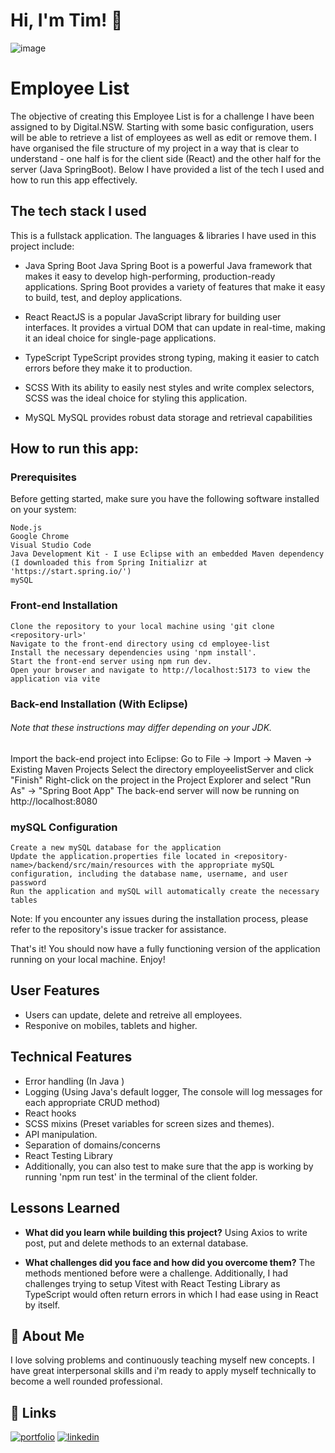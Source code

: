 # Hi, I'm Tim! 👋

![image](https://user-images.githubusercontent.com/102727510/218339179-c7af7e50-be99-44a2-8e5e-24e0d6f8590a.png)

# Employee List

The objective of creating this Employee List is for a challenge I have been assigned to by Digital.NSW. Starting with some basic configuration, users will be able to retrieve a list of employees as well as edit or remove them. I have organised the file structure of my project in a way that is clear to understand - one half is for the client side (React) and the other half for the server (Java SpringBoot). Below I have provided a list of the tech I used and how to run this app effectively.


## The tech stack I used
This is a fullstack application. The languages & libraries I have used in this project include:
- Java Spring Boot
Java Spring Boot is a powerful Java framework that makes it easy to develop high-performing, production-ready applications. Spring Boot provides a variety of features that make it easy to build, test, and deploy applications.

- React
ReactJS is a popular JavaScript library for building user interfaces. It provides a virtual DOM that can update in real-time, making it an ideal choice for single-page applications.

- TypeScript
TypeScript provides strong typing, making it easier to catch errors before they make it to production. 

- SCSS
With its ability to easily nest styles and write complex selectors, SCSS was the ideal choice for styling this application.

- MySQL
MySQL provides robust data storage and retrieval capabilities


## How to run this app:
### Prerequisites

Before getting started, make sure you have the following software installed on your system:

    Node.js
    Google Chrome
    Visual Studio Code
    Java Development Kit - I use Eclipse with an embedded Maven dependency (I downloaded this from Spring Initializr at 'https://start.spring.io/')
    mySQL

### Front-end Installation

    Clone the repository to your local machine using 'git clone <repository-url>'
    Navigate to the front-end directory using cd employee-list
    Install the necessary dependencies using 'npm install'.
    Start the front-end server using npm run dev.
    Open your browser and navigate to http://localhost:5173 to view the application via vite

### Back-end Installation (With Eclipse)
######    Note that these instructions may differ depending on your JDK.

   Import the back-end project into Eclipse:
    Go to File -> Import -> Maven -> Existing Maven Projects
    Select the directory employeelistServer and click "Finish"
    Right-click on the project in the Project Explorer and select "Run As" -> "Spring Boot App"
    The back-end server will now be running on http://localhost:8080

### mySQL Configuration

    Create a new mySQL database for the application
    Update the application.properties file located in <repository-name>/backend/src/main/resources with the appropriate mySQL configuration, including the database name, username, and user password
    Run the application and mySQL will automatically create the necessary tables

Note: If you encounter any issues during the installation process, please refer to the repository's issue tracker for assistance.

That's it! You should now have a fully functioning version of the application running on your local machine. Enjoy!


## User Features

- Users can update, delete and retreive all employees.
- Responive on mobiles, tablets and higher.

## Technical Features

- Error handling (In Java )
- Logging (Using Java's default logger, The console will log messages for each appropriate CRUD method)
- React hooks 
- SCSS mixins (Preset variables for screen sizes and themes).
- API manipulation.
- Separation of domains/concerns
- React Testing Library
- Additionally, you can also test to make sure that the app is working by running 'npm run test' in the terminal of the client folder.

## Lessons Learned

- **What did you learn while building this project?**
Using Axios to write post, put and delete methods to an external database.

- **What challenges did you face and how did you overcome them?**
The methods mentioned before were a challenge. Additionally, I had challenges trying to setup Vitest with React Testing Library as TypeScript would often return errors in which I had ease using in React by itself.

## 🚀 About Me

I love solving problems and continuously teaching myself new concepts. I have great interpersonal skills and i'm ready to apply myself technically to become a well rounded professional.


## 🔗 Links
[![portfolio](https://img.shields.io/badge/my_portfolio-000?style=for-the-badge&logo=ko-fi&logoColor=white)](https://github.com/Tim-Mclennan/My-Portfolio)
[![linkedin](https://img.shields.io/badge/linkedin-0A66C2?style=for-the-badge&logo=linkedin&logoColor=white)](https://www.linkedin.com/in/tim-mclennan-0563341aa/)

